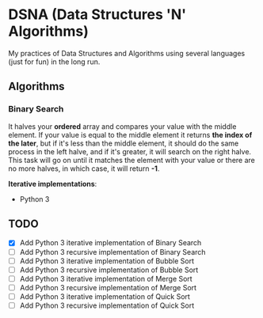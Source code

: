 # DSNA (Data Structures 'N' Algorithms)

My practices of Data Structures and Algorithms using several languages (just for fun) in the long run.

## Algorithms

### Binary Search

It halves your **ordered** array and compares your value with the middle element. If your value is equal to the middle element it returns **the index of the later**, but if it's less than the middle element, it should do the same process in the left halve, and if it's greater, it will search on the right halve. This task will go on until it matches the element with your value or there are no more halves, in which case, it will return **-1**.

**Iterative implementations**:

- Python 3

## TODO

- [x] Add Python 3 iterative implementation of Binary Search
- [ ] Add Python 3 recursive implementation of Binary Search
- [ ] Add Python 3 iterative implementation of Bubble Sort
- [ ] Add Python 3 recursive implementation of Bubble Sort
- [ ] Add Python 3 iterative implementation of Merge Sort
- [ ] Add Python 3 recursive implementation of Merge Sort
- [ ] Add Python 3 iterative implementation of Quick Sort
- [ ] Add Python 3 recursive implementation of Quick Sort
